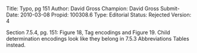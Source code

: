 Title:       Typo, pg 151
Author:      David Gross
Champion:    David Gross
Submit-Date: 2010-03-08
Propid:      100308.6
Type:        Editorial
Status:      Rejected
Version:     4

Section 7.5.4, pg. 151:
Figure 18, Tag encodings and Figure 19. Child determination encodings 
look like they belong in 7.5.3 Abbreviations Tables instead.

